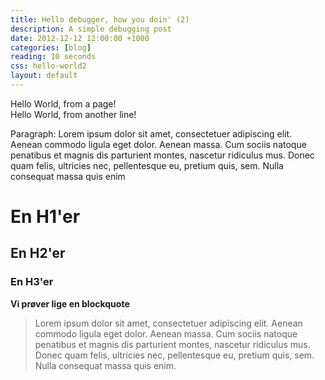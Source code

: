 ```yaml
---
title: Hello debugger, how you doin' (2)
description: A simple debugging post
date: 2012-12-12 12:00:00 +1000
categories: [blog]
reading: 10 seconds
css: hello-world2
layout: default
---
```


Hello World, from a page!  
Hello World, from another line!

Paragraph: Lorem ipsum dolor sit amet, consectetuer adipiscing elit. Aenean commodo ligula eget dolor. Aenean massa. Cum sociis natoque penatibus et magnis dis parturient montes, nascetur ridiculus mus. Donec quam felis, ultricies nec, pellentesque eu, pretium quis, sem. Nulla consequat massa quis enim

# En H1'er
## En H2'er
### En H3'er

**Vi prøver lige en blockquote**
> Lorem ipsum dolor sit amet, consectetuer adipiscing elit. Aenean commodo ligula eget dolor. Aenean massa. Cum sociis natoque penatibus et magnis dis parturient montes, nascetur ridiculus mus. Donec quam felis, ultricies nec, pellentesque eu, pretium quis, sem. Nulla consequat massa quis enim.  
